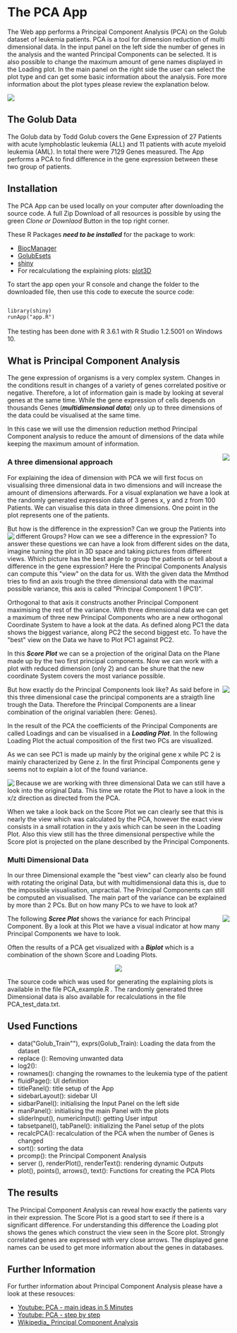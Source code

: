 #  The PCA App

The Web app performs a Principal Component Analysis (PCA) on the Golub dataset of leukemia patients. PCA is a tool for dimension reduction of multi dimensional data. In the input panel on the left side the number of genes in the analysis and the wanted Principal Components can be selected. It is also possible to change the maximum amount of gene names displayed in the Loading plot. In the main panel on the right side the user can select the plot type and can get some basic information about the analysis. Fore more information about the plot types please review the explanation below. 

<img src="Images/app.png"/>

## The Golub Data

The Golub data by Todd Golub covers the Gene Expression of 27 Patients with acute lymphoblastic leukemia (ALL) and 11 patients with acute myeloid leukemia (AML). In total there were 7129 Genes measured. 
The App performs a PCA to find difference in the gene expression between these two group of patients. 

## Installation
The PCA App can be used locally on your computer after downloading the source code. 
A full Zip Download of all resources is possible by using the green *Clone or Downlaod* Button in the top right corner. 

These R Packages ***need to be installed*** for the package to work:
* [BiocManager](https://www.bioconductor.org/install/)
* [GolubEsets](https://bioconductor.org/packages/release/data/experiment/html/golubEsets.html)
* [shiny](https://shiny.rstudio.com/)
* For recalculationg the explaining plots: [plot3D](http://www.sthda.com/english/wiki/impressive-package-for-3d-and-4d-graph-r-software-and-data-visualization)

To start the app open your R console and change the folder to the downloaded file, then use this code to execute the source code: 

<code> 
library(shiny)  
runApp("app.R")
</code>
<br/>
The testing has been done with R 3.6.1 with R Studio 1.2.5001 on Windows 10. 

## What is Principal Component Analysis

The gene expression of organisms is a very complex system. Changes in the conditions result in changes of a variety of genes correlated positive or negative. Therefore, a lot of information gain is made by looking at several genes at the same time. 
While the gene expression of cells depends on thousands Genes (***multidimensional data***) only up to three dimensions of the data could be visualised at the same time. 

In this case we will use the dimension reduction method Principal Component analysis to reduce the amount of dimensions of the data while keeping the maximum amount of information. 

<img src="Images/Expression_Data_3D.png" align="right" />

### A three dimensional approach

For explaining the idea of dimension with PCA we will first focus on visualising three dimensional data in two dimensions and will increase the amount of dimensions afterwards. For a visual explanation we have a look at the randomly generated expression data of 3 genes x, y and z from 100 Patients. We can visualise this data in three dimensions. One point in the plot represents one of the patients. 

But how is the difference in the expression? Can we group the Patients into different Groups? How can we see a difference in the expression? 
<img src="Images/Score_Plot.png" align="left"/>
To answer these questions we can have a look from different sides on the data, imagine turning the plot in 3D space and taking pictures from different views. Which picture has the best angle to group the patients or tell about a difference in the gene expression? 
Here the Principal Components Analysis can compute this "view" on the data for us. 
With the given data the Mmthod tries to find an axis trough the three dimensional data with the maximal possible variance, this axis is called "Principal Component 1 (PC1)". 

Orthogonal to that axis it constructs another Principal Component maximising the rest of the variance. With three dimensional data we can get a maximum of three new Principal Components who are a new orthogonal Coordinate System to have a look at the data. As defined along PC1 the data shows the biggest variance, along PC2 the second biggest etc. To have the "best" view on the Data we have to Plot PC1 against PC2. 

In this ***Score Plot*** we can se a projection of the original Data on the Plane made up by the two first principal components. Now we can work with a plot with reduced dimension (only 2) and can be shure that the new coordinate System covers the most variance possible. 

<img src="Images/Loading_Plot.png" align="right" />

But how exactly do the Principal Components look like? As said before in this three dimensional case the principal components are a straigth line trough the Data. Therefore the Principal Components are a linear combination of the original variablen (here: Genes). 

In the result of the PCA the coefficients of the Principal Components are called Loadings and can be visualised in a ***Loading Plot***. In the following Loading Plot the actual composition of the first two PCs are visualized. 

As we can see PC1 is made up mainly by the original gene x while PC 2 is mainly characterized by Gene z. In the first Principal Components gene y seems not to explain a lot of the found variance. 

<img src="Images/Rotated_Expression_Data.png" align="left"/>

Because we are working with three dimensional Data we can still have a look into the original Data. This time we rotate the Plot to have a look in the x/z direction as directed from the PCA. 

When we take a look back on the Score Plot we can clearly see that this is nearly the view which was calculated by the PCA, however the exact view consists in a small rotation in the y axis which can be seen in the Loading Plot. Also this view still has the three dimensional perspective while the Score plot is projected on the plane described by the Principal Components. 

### Multi Dimensional Data
In our three Dimensional example the "best view" can clearly also be found with rotating the original Data, but with multidimensional data this is, due to the impossible visualisation, unpractial. The Principal Components can still be computed an visualised. The main part of the variance can be explained by more than 2 PCs. But on how many PCs to we have to look at? 

<img src="Images/Screeplot.png" align="right"/>

The following ***Scree Plot*** shows the variance for each Principal Component. By a look at this Plot we have a visual indicator at how many Principal Components we have to look.  

Often the results of a PCA get visualized with a ***Biplot*** which is a combination of the shown Score and Loading Plots. 

<p align="center">
<img src="Images/Biplot.png"/> 
</p>

The source code which was used for generating the explaining plots is available in the file PCA_example.R . The randomly generated three Dimensional data is also available for recalculations in the file PCA_test_data.txt.

## Used Functions

* data("Golub_Train""), exprs(Golub_Train): Loading the data from the dataset
* replace (): Removing unwanted data
* log2(): 
* rownames(): changing the rownames to the leukemia type of the patient
* fluidPage(): UI definition
* titlePanel(): title setup of the App
* sidebarLayout(): sidebar UI
* sidbarPanel(): initialising the Input Panel on the left side
* manPanel(): initialising the main Panel with the plots
* sliderInput(), numericInput(): getting User intput
* tabsetpanel(), tabPanel(): initializing the Panel setup of the plots
* recalcPCA(): recalculation of the PCA when the number of Genes is changed
* sort(): sorting the data
* prcomp(): the Principal Component Analysis
* server (), renderPlot(), renderText(): rendering dynamic Outputs
* plot(), points(), arrows(), text(): Functions for creating the PCA Plots


## The results

The Principal Component Analysis can reveal how exactly the patients vary in their expression. The Score Plot is a good start to see if there is a significant difference. For understanding this difference the Loading plot shows the genes which construct the view seen in the Score plot. Strongly correlated genes are expressed with very close arrows. The displayed gene names can be used to get more information about the genes in databases. 


## Further Information
For further information about Principal Component Analysis please have a look at these resouces: 
* [Youtube: PCA - main ideas in 5 Minutes](https://youtu.be/HMOI_lkzW08)
* [Youtube: PCA - step by step](https://youtu.be/FgakZw6K1QQ)
* [Wikipedia_ Principal Component Analysis](https://en.wikipedia.org/wiki/Principal_component_analysis)

